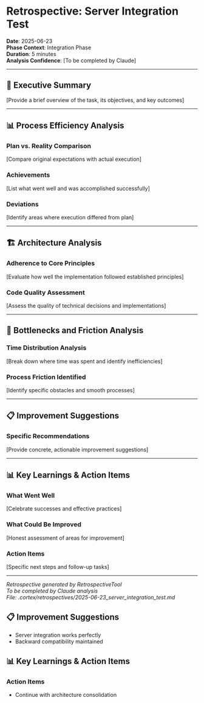 # Retrospective: Server Integration Test

**Date**: 2025-06-23  
**Phase Context**: Integration Phase  
**Duration**: 5 minutes  
**Analysis Confidence**: [To be completed by Claude]  

---

## 🎯 Executive Summary

[Provide a brief overview of the task, its objectives, and key outcomes]

---

## 📊 Process Efficiency Analysis

### Plan vs. Reality Comparison
[Compare original expectations with actual execution]

### Achievements
[List what went well and was accomplished successfully]

### Deviations  
[Identify areas where execution differed from plan]

---

## 🏗️ Architecture Analysis

### Adherence to Core Principles
[Evaluate how well the implementation followed established principles]

### Code Quality Assessment
[Assess the quality of technical decisions and implementations]

---

## 🚧 Bottlenecks and Friction Analysis

### Time Distribution Analysis
[Break down where time was spent and identify inefficiencies]

### Process Friction Identified
[Identify specific obstacles and smooth processes]

---

## 📋 Improvement Suggestions

### Specific Recommendations
[Provide concrete, actionable improvement suggestions]

---

## 📊 Key Learnings & Action Items

### What Went Well
[Celebrate successes and effective practices]

### What Could Be Improved
[Honest assessment of areas for improvement]

### Action Items
[Specific next steps and follow-up tasks]

---

*Retrospective generated by RetrospectiveTool*  
*To be completed by Claude analysis*  
*File: .cortex/retrospectives/2025-06-23_server_integration_test.md*

## 📋 Improvement Suggestions

- Server integration works perfectly
- Backward compatibility maintained

## 📊 Key Learnings & Action Items

### Action Items
- Continue with architecture consolidation

